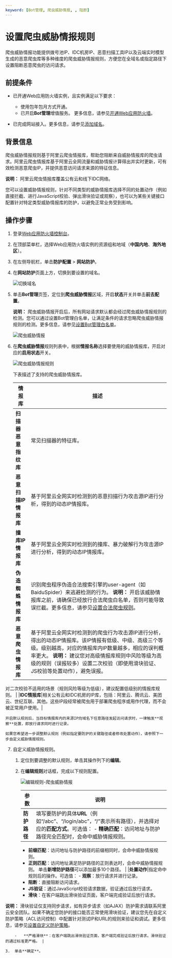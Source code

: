 ```yaml
---
keyword: [Bot管理, 爬虫威胁情报, , 阻断]
---
```


# 设置爬虫威胁情报规则

爬虫威胁情报功能提供拨号池IP、IDC机房IP、恶意扫描工具IP以及云端实时模型生成的恶意爬虫库等多种维度的爬虫威胁情报规则，方便您在全域名或指定路径下设置阻断恶意爬虫的访问请求。

## 前提条件

-   已开通Web应用防火墙实例，且实例满足以下要求：

    -   使用包年包月方式开通。
    -   已开启**Bot管理**增值服务。
    更多信息，请参见[开通Web应用防火墙](/intl.zh-CN/产品定价/开通WAF/开通Web应用防火墙.md)。

-   已完成网站接入。更多信息，请参见[添加域名](/intl.zh-CN/接入WAF/CNAME接入/添加域名.md)。

## 背景信息

爬虫威胁情报规则基于阿里云爬虫情报库，帮助您阻断来自威胁情报库的爬虫请求。阿里云爬虫情报库基于阿里云全网流量和威胁情报计算得出并实时更新，可有效检测恶意爬虫IP，并提供恶意访问请求来源的特征信息。

**说明：** 阿里云爬虫情报库覆盖公有云和线下IDC网络。

您可以设置威胁情报规则，针对不同类型的威胁情报库选择不同的处置动作（例如直接拦截、进行JavaScript校验、弹出滑块验证或观察），也可以为某些关键接口配置针对特定类型威胁情报库的防护，以避免正常业务受到影响。

## 操作步骤

1.  登录[Web应用防火墙控制台](https://yundun.console.aliyun.com/?p=waf)。

2.  在顶部菜单栏，选择Web应用防火墙实例的资源组和地域（**中国内地**、**海外地区**）。

3.  在左侧导航栏，单击**防护配置** \> **网站防护**。

4.  在**网站防护**页面上方，切换到要设置的域名。

    ![切换域名](https://static-aliyun-doc.oss-cn-hangzhou.aliyuncs.com/assets/img/zh-CN/1924559951/p77231.png)

5.  单击**Bot管理**页签，定位到**爬虫威胁情报**区域，开启**状态**开关并单击**前去配置**。

    **说明：** 爬虫威胁情报开启后，所有网站请求默认都会经过爬虫威胁情报规则的检测。您可以通过设置Bot管理白名单，让满足条件的请求忽略爬虫威胁情报规则的检测。更多信息，请参见[设置Bot管理白名单](/intl.zh-CN/网站防护配置/防护白名单/设置Bot管理白名单.md)。

    ![爬虫威胁情报](https://static-aliyun-doc.oss-cn-hangzhou.aliyuncs.com/assets/img/zh-CN/7795359951/p96048.png)

6.  在**爬虫威胁情报**规则列表中，根据**情报名称**选择要使用的威胁情报库，开启对应的**启用状态**开关。

    ![爬虫威胁情报规则](https://static-aliyun-doc.oss-cn-hangzhou.aliyuncs.com/assets/img/zh-CN/4395359951/p96052.png)

    下表描述了支持的爬虫威胁情报库。

    |情报库|描述|
    |---|--|
    |**扫描器恶意指纹库**|常见扫描器的特征库。|
    |**恶意扫描IP情报库**|基于阿里云全网实时检测到的恶意扫描行为攻击源IP进行分析，得到的动态IP情报库。|
    |**撞库IP情报库**|基于阿里云全网实时检测到的撞库、暴力破解行为攻击源IP进行分析，得到的动态IP情报库。|
    |**伪造蜘蛛情报库**|识别爬虫程序伪造合法搜索引擎的user-agent（如BaiduSpider）来逃避检测的行为。 **说明：** 开启该威胁情报库之前，请确保已经放行合法爬虫白名单，否则可能导致误拦截。更多信息，请参见[设置合法爬虫规则](/intl.zh-CN/网站防护配置/Bot管理/设置合法爬虫规则.md)。 |
    |**恶意爬虫情报库**|基于阿里云全网实时检测到的爬虫行为攻击源IP进行分析，得出的动态IP情报库。该IP情报有低级、中级、高级三个等级。级别越高，对应的情报库内IP数量越多，相应的误判概率更大。 **说明：** 建议您对高级情报库规则中风险等级为高级的规则（误报较多）设置二次校验（即使用滑块验证、JS校验等处置动作），避免误报。

对二次校验不适用的场景（规则风险等级为低级），建议配置低级别的情报库规则。 |
    |**IDC情报库**|相关公有云和IDC机房的IP库，包括：阿里云、腾讯云、美团云、世纪互联、其他。这些IP段经常被爬虫用于部署爬虫程序或用作代理，而不会被正常用户使用。|

    开启默认规则后，当目标情报库内的来源IP向域名下任意路径发起访问请求时，一律触发**观察**处置，即放行请求同时进行记录。

    如果您希望进一步调整默认规则（例如指定要防护的关键路径或者修改处置动作），请参照下一步自定义威胁情报规则。

7.  自定义威胁情报规则。

    1.  定位到要调整的默认规则，单击其操作列下的**编辑**。

    2.  在**编辑规则**对话框，完成以下规则配置。

        ![编辑规则-爬虫威胁情报](https://static-aliyun-doc.oss-cn-hangzhou.aliyuncs.com/assets/img/zh-CN/4395359951/p96054.png)

        |参数|说明|
        |--|--|
        |**防护路径**|填写要防护的具体**URL**（例如“/abc”、“/login/abc”，“/”表示所有路径），并选择对应的**匹配方式**。可选值：        -   **精确匹配**：访问地址与防护路径完全匹配时，会命中威胁情报规则。
        -   **前缀匹配**：访问地址与防护路径的前缀相同时，会命中威胁情报规则。
        -   **正则匹配**：访问地址满足防护路径的正则表达时，会命中威胁情报规则。
单击**新增防护路径**可以添加最多10个路径。 |
        |**处置动作**|指定命中规则后的操作。可选值：         -   **观察**：放行请求并进行记录。
        -   **阻断**：直接阻断访问请求。
        -   **JS验证**：通过JavaScript校验请求数据，验证通过后放行请求。
        -   **滑块**：在客户端跳出滑块验证页面，客户端完成验证后放行请求。

**说明：** 滑块验证仅支持同步请求，如有异步请求（如AJAX）防护需求请联系阿里云安全团队。如果不确定您防护的接口能否正常使用滑块验证，建议您先在自定义防护策略（ACL访问控制）中配置针对测试IP和URL的规则来验证和调试。更多信息，请参见[设置自定义防护策略](/intl.zh-CN/网站防护配置/访问控制/限流/设置自定义防护策略.md)。

        -   **严格滑块**：在客户端跳出滑块验证页面，客户端完成验证后放行请求。滑块验证的通过标准更严格。 |

    3.  单击**确定**。


